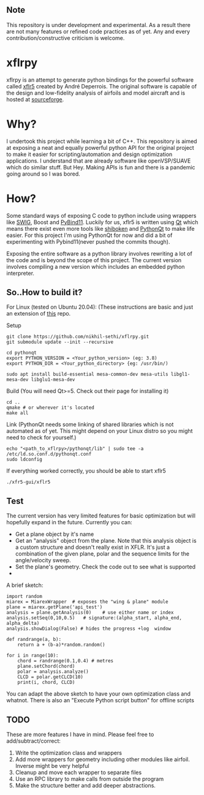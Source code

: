 ## Note
This repository is under development and experimental. As a result there are not many features or refined code
practices as of yet. Any and every contribution/constructive criticism is welcome. 

# xflrpy
xflrpy is an attempt to generate python bindings for the powerful software called [xflr5](http://www.xflr5.tech/xflr5.htm) created
by André Deperrois. The original software is capable of the design and low-fidelity analysis of airfoils and 
model aircraft and is hosted at [sourceforge](https://sourceforge.net/projects/xflr5/).

# Why?
I undertook this project while learning a bit of C++. This repository is aimed at exposing a neat
and equally powerful python API for the original project to make it easier for scripting/automation 
and design optimization applications. I understand that are already  software like
openVSP/SUAVE which do similar stuff. But Hey. Making APIs is fun and there is a pandemic going around so I was bored.

# How?
Some standard ways of exposing C code to python include using wrappers like [SWIG](https://github.com/swig/swig), 
Boost and [PyBind11](https://github.com/pybind/pybind11). Luckily for us, xflr5 is written using [Qt](https://www.qt.io/) 
which means there exist even more tools like [shiboken](https://github.com/pyside/Shiboken)
and [PythonQt](https://github.com/MeVisLab/pythonqt) to make life easier. For this project 
I'm using PythonQt for now and did a bit of experimenting with Pybind11(never pushed the commits though). 

Exposing the entire software as a python library involves rewriting a lot of the code and is beyond the scope 
of this project. The current version involves compiling a new version which includes an embedded python 
interpreter.

## So..How to build it?
For Linux (tested on Ubuntu 20.04):
(These instructions are basic and just an extension of [this](https://github.com/polmes/xflr5-ubuntu) repo.

Setup
```
git clone https://github.com/nikhil-sethi/xflrpy.git
git submodule update --init --recursive

cd pythonqt
export PYTHON_VERSION = <Your_python_version> (eg: 3.8)
export PYTHON_DIR = <Your_python_directory> {eg: /usr/bin/)

sudo apt install build-essential mesa-common-dev mesa-utils libgl1-mesa-dev libglu1-mesa-dev
```

Build 
(You will need Qt>=5. Check out their page for installing it)
```
cd ..
qmake # or wherever it's located
make all 
```

Link
(PythonQt needs some linking of shared libraries which is not automated as of yet. This might depend on your Linux
distro so you might need to check for yourself.)
```
echo "<path_to_xflrpy>/pythonqt/lib" | sudo tee -a /etc/ld.so.conf.d/pythonqt.conf
sudo ldconfig
```

If everything worked correctly, you should be able to start xflr5
```
./xfr5-gui/xflr5
```

## Test

The current version has very limited features for basic optimization but will hopefully expand in the future. Currently you can:
- Get a plane object by it's name
- Get an "analysis" object from the plane. Note that this analysis object is a custom structure and doesn't really exist in XFLR. It's just a combination of the given plane, polar and the sequence limits for the angle/velocity sweep.
- Set the plane's geometry. Check the code out to see what is supported
- 

A brief sketch:
```
import random
miarex = MiarexWrapper  # exposes the "wing & plane" module
plane = miarex.getPlane('api_test')
analysis = plane.getAnalysis(0)    # use either name or index
analysis.setSeq(0,10,0.5)   # signature:(alpha_start, alpha_end, alpha_delta)
analysis.showDialog(False) # hides the progress +log  window

def randrange(a, b):
    return a + (b-a)*random.random()

for i in range(10):
    chord = randrange(0.1,0.4) # metres
    plane.setChord(chord)
    polar = analysis.analyze()
    CLCD = polar.getCLCD(10)
    print(i, chord, CLCD)

```
You can adapt the above sketch to have your own optimization class and whatnot.
There is also an "Execute Python script button" for offline scripts

## TODO
These are more features I have in mind. Please feel free to add/subtract/correct:

1. Write the optimization class and wrappers
2. Add more wrappers for geometry including other modules like airfoil. Inverse might be very helpful
3. Cleanup and move each wrapper to separate files
4. Use an RPC library to make calls from outside the program
5. Make the structure better and add deeper abstractions.